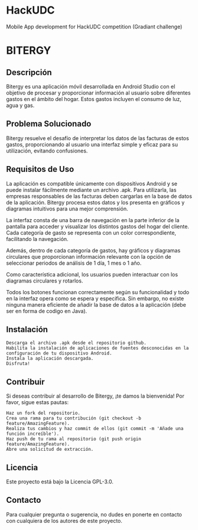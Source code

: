 # HackUDC
Mobile App development for HackUDC competition (Gradiant challenge)

# BITERGY


## Descripción

Bitergy es una aplicación móvil desarrollada en Android Studio con el objetivo de procesar y proporcionar información al usuario sobre diferentes gastos en el ámbito del hogar.
Estos gastos incluyen el consumo de luz, agua y gas.

## Problema Solucionado

Bitergy resuelve el desafío de interpretar los datos de las facturas de estos gastos, proporcionando al usuario una interfaz simple y eficaz para su utilización, evitando confusiones.


## Requisitos de Uso

La aplicación es compatible únicamente con dispositivos Android y se puede instalar fácilmente mediante un archivo .apk. Para utilizarla, las empresas responsables de las facturas deben cargarlas en la base de datos de la aplicación. Bitergy procesa estos datos y los presenta en gráficos y diagramas intuitivos para una mejor comprensión. 

La interfaz consta de una barra de navegación en la parte inferior de la pantalla para acceder y visualizar los distintos gastos del hogar del cliente. Cada categoría de gasto se representa con un color correspondiente, facilitando la navegación.

Además, dentro de cada categoría de gastos, hay gráficos y diagramas circulares que proporcionan información relevante con la opción de seleccionar periodos de análisis de 1 día, 1 mes o 1 año. 

Como característica adicional, los usuarios pueden interactuar con los diagramas circulares y rotarlos.

Todos los botones funcionan correctamente según su funcionalidad y todo en la interfaz opera como se espera y especifica. Sin embargo, no existe ninguna manera eficiente de añadir la base de datos a la aplicación (debe ser en forma de codigo en Java).

## Instalación

    Descarga el archivo .apk desde el repositorio github.
    Habilita la instalación de aplicaciones de fuentes desconocidas en la configuración de tu dispositivo Android.
    Instala la aplicación descargada.
    Disfruta!

## Contribuir

Si deseas contribuir al desarrollo de Bitergy, ¡te damos la bienvenida! Por favor, sigue estas pautas:

    Haz un fork del repositorio.
    Crea una rama para tu contribución (git checkout -b feature/AmazingFeature).
    Realiza tus cambios y haz commit de ellos (git commit -m 'Añade una función increíble').
    Haz push de tu rama al repositorio (git push origin feature/AmazingFeature).
    Abre una solicitud de extracción.

## Licencia

Este proyecto está bajo la Licencia GPL-3.0.

## Contacto

Para cualquier pregunta o sugerencia, no dudes en ponerte en contacto con cualquiera de los autores de este proyecto.
